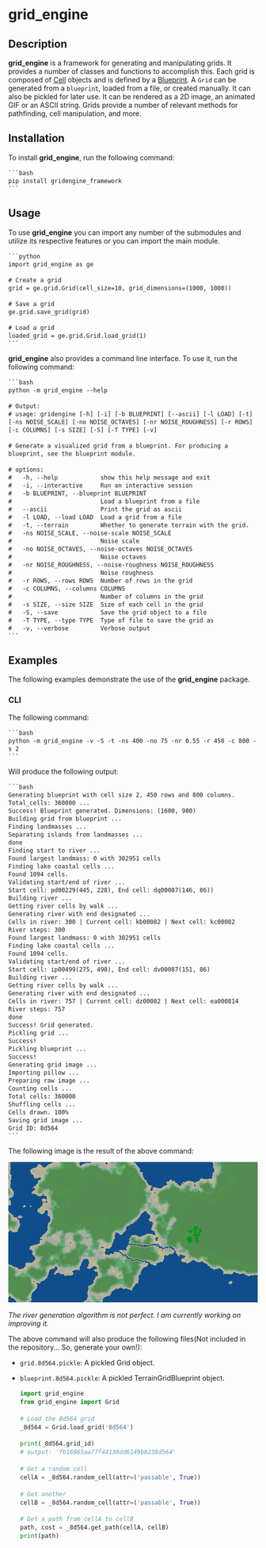 # grid_engine

## Description

**grid_engine** is a framework for generating and manipulating grids. It provides a number of classes and functions to accomplish this. Each grid is composed of [Cell](https://github.com/primal-coder/grid-engine/blob/main/grid_engine/_cell/README.md) objects and is defined by a [Blueprint](https://github.com/primal-coder/grid-engine/blob/main/grid_engine/_blueprint/README.md). A `Grid` can be generated from a `blueprint`, loaded from a file, or created manually. It can also be pickled for later use. It can be rendered as a 2D image, an animated GIF or an ASCII string. Grids provide a number of relevant methods for pathfinding, cell manipulation, and more.

## Installation

To install **grid_engine**, run the following command:

    ```bash
    pip install gridengine_framework
    ```

## Usage

To use **grid_engine** you can import any number of the submodules and utilize its respective features or you can import the main module.

    ```python
    import grid_engine as ge
    
    # Create a grid
    grid = ge.grid.Grid(cell_size=10, grid_dimensions=(1000, 1000))
    
    # Save a grid
    ge.grid.save_grid(grid)
    
    # Load a grid
    loaded_grid = ge.grid.Grid.load_grid(1)
    ```

**grid_engine** also provides a command line interface. To use it, run the following command:

    ```bash
    python -m grid_engine --help

    # Output:
    # usage: gridengine [-h] [-i] [-b BLUEPRINT] [--ascii] [-l LOAD] [-t] [-ns NOISE_SCALE] [-no NOISE_OCTAVES] [-nr NOISE_ROUGHNESS] [-r ROWS] [-c COLUMNS] [-s SIZE] [-S] [-T TYPE] [-v]

    # Generate a visualized grid from a blueprint. For producing a blueprint, see the blueprint module.

    # options:
    #   -h, --help            show this help message and exit
    #   -i, --interactive     Run an interactive session
    #   -b BLUEPRINT, --blueprint BLUEPRINT
    #                         Load a blueprint from a file
    #   --ascii               Print the grid as ascii
    #   -l LOAD, --load LOAD  Load a grid from a file
    #   -t, --terrain         Whether to generate terrain with the grid.
    #   -ns NOISE_SCALE, --noise-scale NOISE_SCALE
    #                         Noise scale
    #   -no NOISE_OCTAVES, --noise-octaves NOISE_OCTAVES
    #                         Noise octaves
    #   -nr NOISE_ROUGHNESS, --noise-roughness NOISE_ROUGHNESS
    #                         Noise roughness
    #   -r ROWS, --rows ROWS  Number of rows in the grid
    #   -c COLUMNS, --columns COLUMNS
    #                         Number of columns in the grid
    #   -s SIZE, --size SIZE  Size of each cell in the grid
    #   -S, --save            Save the grid object to a file
    #   -T TYPE, --type TYPE  Type of file to save the grid as
    #   -v, --verbose         Verbose output
    ```

## Examples

The following examples demonstrate the use of the **grid_engine** package.

### CLI

The following command:

    ```bash
    python -m grid_engine -v -S -t -ns 400 -no 75 -nr 0.55 -r 450 -c 800 -s 2
    ```

Will produce the following output:

    ```bash
    Generating blueprint with cell size 2, 450 rows and 800 columns. Total_cells: 360000 ...
    Success! Blueprint generated. Dimensions: (1600, 900)
    Building grid from blueprint ...
    Finding landmasses ...
    Separating islands from landmasses ...
    done
    Finding start to river ...
    Found largest landmass: 0 with 302951 cells
    Finding lake coastal cells ...
    Found 1094 cells.
    Validating start/end of river ...
    Start cell: pd00229(445, 228), End cell: dq00087(146, 86))
    Building river ...
    Getting river cells by walk ...
    Generating river with end designated ...
    Cells in river: 300 | Current cell: kb00082 | Next cell: kc00082
    River steps: 300
    Found largest landmass: 0 with 302951 cells
    Finding lake coastal cells ...
    Found 1094 cells.
    Validating start/end of river ...
    Start cell: ip00499(275, 498), End cell: dv00087(151, 86)
    Building river ...
    Getting river cells by walk ...
    Generating river with end designated ...
    Cells in river: 757 | Current cell: dz00082 | Next cell: ea000814
    River steps: 757
    done
    Success! Grid generated.
    Pickling grid ...
    Success!
    Pickling blueprint ...
    Success!
    Generating grid image ...
    Importing pillow ...
    Preparing raw image ...
    Counting cells ...
    Total cells: 360000
    Shuffling cells ...
    Cells drawn. 100%
    Saving grid image ...
    Grid ID: 8d564
    ```

The following image is the result of the above command:

![grid](saves/cf1b9/grid.png)

*The river generation algorithm is not perfect. I am currently working on improving it.*

The above command will also produce the following files(Not included in the repository... So, generate your own!):

* `grid.8d564.pickle`: A pickled Grid object.
* `blueprint.8d564.pickle`: A pickled TerrainGridBlueprint object.

    ```python
    import grid_engine
    from grid_engine import Grid

    # Load the 8d564 grid
    _8d564 = Grid.load_grid('8d564')

    print(_8d564.grid_id)
    # output: 'fb16965aa77f44138dd6149b8238d564'

    # Get a random cell
    cellA = _8d564.random_cell(attr=('passable', True))

    # Get another
    cellB = _8d564.random_cell(attr=('passable', True))

    # Get a path from cellA to cellB
    path, cost = _8d564.get_path(cellA, cellB)
    print(path)
    ```
